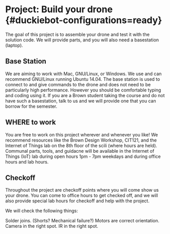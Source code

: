 # Project: Build your drone {#duckiebot-configurations=ready}

The goal of this project is to assemble your drone and test it with the solution code. We will provide parts, and you will also need a basestation (laptop).

## Base Station
We are aiming to work with Mac, GNU/Linux, or Windows. We use and can recommend GNU/Linux running Ubuntu 14.04. The base station is used to connect to and give commands to the drone and does not need to be particularly high performance. However you should be comfortable typing and coding using it. If you are a Brown student taking the course and do not have such a basestation, talk to us and we will provide one that you can borrow for the semester.

## WHERE to work
You are free to work on this project wherever and whenever you like! We recommend resources like the Brown Design Workshop, CIT121, and the Internet of Things lab on the 8th floor of the scili (where hours are held). Communal parts, tools, and guidacne will be available in the Internet of Things (IoT) lab during open hours 1pm - 7pm weekdays and during office hours and lab hours.

## Checkoff
Throughout the project are checkoff points where you will come show us your drone. You can come to office hours to get checked off, and we will also provide special lab hours for checkoff and help with the project.

We will check the following things:

Solder joins. (Shorts? Mechanical failure?)
Motors are correct orientation.
Camera in the right spot.
IR in the right spot.
